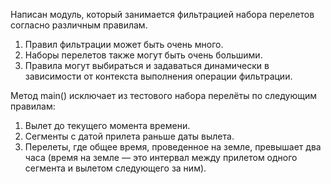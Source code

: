 Написан модуль, который занимается фильтрацией набора перелетов согласно различным правилам.

1. Правил фильтрации может быть очень много.
2. Наборы перелетов также могут быть очень большими.
3. Правила могут выбираться и задаваться динамически в зависимости от контекста выполнения операции фильтрации.

Метод main() исключает из тестового набора перелёты по следующим правилам:
1. Вылет до текущего момента времени.
2. Сегменты с датой прилета раньше даты вылета.
3. Перелеты, где общее время, проведенное на земле, превышает два часа (время на земле — это интервал между прилетом одного сегмента и вылетом следующего за ним).
